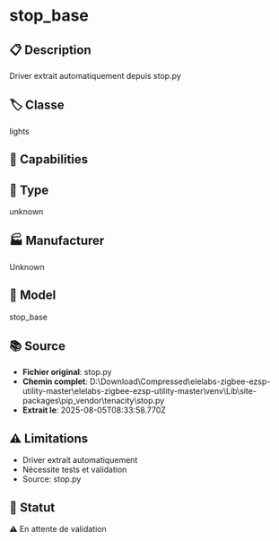 # stop_base

## 📋 Description
Driver extrait automatiquement depuis stop.py

## 🏷️ Classe
lights

## 🔧 Capabilities


## 📡 Type
unknown

## 🏭 Manufacturer
Unknown

## 📱 Model
stop_base

## 📚 Source
- **Fichier original**: stop.py
- **Chemin complet**: D:\Download\Compressed\elelabs-zigbee-ezsp-utility-master\elelabs-zigbee-ezsp-utility-master\venv\Lib\site-packages\pip\_vendor\tenacity\stop.py
- **Extrait le**: 2025-08-05T08:33:58.770Z

## ⚠️ Limitations
- Driver extrait automatiquement
- Nécessite tests et validation
- Source: stop.py

## 🚀 Statut
⚠️ En attente de validation
